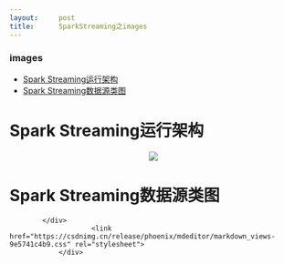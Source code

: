 ```yaml
---
layout:     post
title:      SparkStreaming之images
---
```

<div id="article_content" class="article_content clearfix csdn-tracking-statistics" data-pid="blog" data-mod="popu_307" data-dsm="post">
								            <div id="content_views" class="markdown_views prism-atom-one-dark">
							<!-- flowchart 箭头图标 勿删 -->
							<svg xmlns="http://www.w3.org/2000/svg" style="display: none;"><path stroke-linecap="round" d="M5,0 0,2.5 5,5z" id="raphael-marker-block" style="-webkit-tap-highlight-color: rgba(0, 0, 0, 0);"></path></svg>
							<p></p><div class="toc"><h3>images</h3><ul><li><a href="#Spark_Streaming_1" rel="nofollow">Spark Streaming运行架构</a></li><li><a href="#Spark_Streaming_6" rel="nofollow">Spark Streaming数据源类图</a></li></ul></div><p></p>
<h1><a id="Spark_Streaming_1"></a>Spark Streaming运行架构</h1>
<div align="center">
<img src="https://img-blog.csdn.net/2018101515053146?watermark/2/text/aHR0cHM6Ly9ibG9nLmNzZG4ubmV0L3FxXzI5NTczOTAz/font/5a6L5L2T/fontsize/400/fill/I0JBQkFCMA==/dissolve/70">
</div>
<h1><a id="Spark_Streaming_6"></a>Spark Streaming数据源类图</h1>

            </div>
						<link href="https://csdnimg.cn/release/phoenix/mdeditor/markdown_views-9e5741c4b9.css" rel="stylesheet">
                </div>